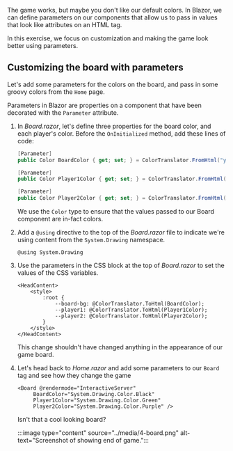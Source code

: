 The game works, but maybe you don't like our default colors. In Blazor, we can define parameters on our components that allow us to pass in values that look like attributes on an HTML tag.

In this exercise, we focus on customization and making the game look better using parameters.

## Customizing the board with parameters

Let's add some parameters for the colors on the board, and pass in some groovy colors from the `Home` page.

Parameters in Blazor are properties on a component that have been decorated with the `Parameter` attribute.

1. In *Board.razor*, let's define three properties for the board color, and each player's color. Before the `OnInitialized` method, add these lines of code:

    ```csharp
    [Parameter]
    public Color BoardColor { get; set; } = ColorTranslator.FromHtml("yellow");
    
    [Parameter]
    public Color Player1Color { get; set; } = ColorTranslator.FromHtml("red");
    
    [Parameter]
    public Color Player2Color { get; set; } = ColorTranslator.FromHtml("blue");
    ```

    We use the `Color` type to ensure that the values passed to our Board component are in-fact colors.

1. Add a `@using` directive to the top of the *Board.razor* file to indicate we're using content from the `System.Drawing` namespace.

    ```razor
    @using System.Drawing
    ```

1. Use the parameters in the CSS block at the top of *Board.razor* to set the values of the CSS variables.

    ```razor
    <HeadContent>
        <style>
            :root {
                --board-bg: @ColorTranslator.ToHtml(BoardColor);
                --player1: @ColorTranslator.ToHtml(Player1Color);
                --player2: @ColorTranslator.ToHtml(Player2Color);
            }
        </style>
    </HeadContent>
    ```

    This change shouldn't have changed anything in the appearance of our game board.

1. Let's head back to *Home.razor* and add some parameters to our `Board` tag and see how they change the game

    ```razor
    <Board @rendermode="InteractiveServer"
         BoardColor="System.Drawing.Color.Black"
         Player1Color="System.Drawing.Color.Green"
         Player2Color="System.Drawing.Color.Purple" />
    ```

    Isn't that a cool looking board?

    :::image type="content" source="../media/4-board.png" alt-text="Screenshot of showing end of game.":::
